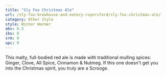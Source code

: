 ```yaml
---
title: "Sly Fox Christmas Ale"
url: /sly-fox-brewhouse-and-eatery-royersford/sly-fox-christmas-ale/
category: Other Style
style: Winter Warmer
abv: 6.5
ibu: 0
srm: 0
upc: 0
---
```

This malty, full-bodied red ale is made with traditional mulling spices: Ginger, Clove, All Spice, Cinnamon & Nutmeg. If this one doesn't get you into the Christmas spirit, you truly are a Scrooge.
